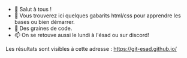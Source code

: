 - 👋 Salut à tous !
- 👀 Vous trouverez ici quelques gabarits html/css pour apprendre les bases ou bien démarrer.
- 🌱 Des graines de code. 
- 📫 On se retouve aussi le lundi à l'ésad ou sur discord!

Les résultats sont visibles à cette adresse : 
https://git-esad.github.io/

<!---
no comment
--->
